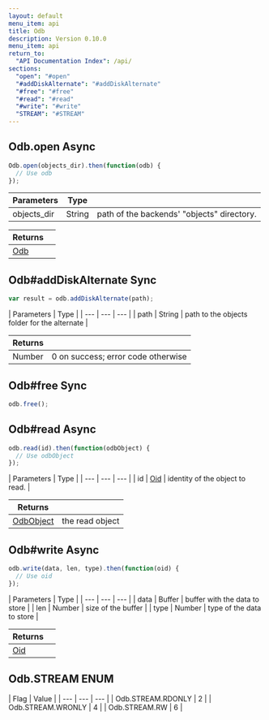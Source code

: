 ```yaml
---
layout: default
menu_item: api
title: Odb
description: Version 0.10.0
menu_item: api
return_to:
  "API Documentation Index": /api/
sections:
  "open": "#open"
  "#addDiskAlternate": "#addDiskAlternate"
  "#free": "#free"
  "#read": "#read"
  "#write": "#write"
  "STREAM": "#STREAM"
---
```


## <a name="open"></a><span>Odb.</span>open <span class="tags"><span class="async">Async</span></span>

```js
Odb.open(objects_dir).then(function(odb) {
  // Use odb
});
```

| Parameters | Type |   |
| --- | --- | --- |
| objects_dir | String | path of the backends' "objects" directory. |

| Returns |  |
| --- | --- |
| [Odb](/api/odb/) |  |

## <a name="addDiskAlternate"></a><span>Odb#</span>addDiskAlternate <span class="tags"><span class="sync">Sync</span></span>

```js
var result = odb.addDiskAlternate(path);
```

| Parameters | Type |
| --- | --- | --- |
| path | String | path to the objects folder for the alternate |

| Returns |  |
| --- | --- |
| Number |  0 on success; error code otherwise |

## <a name="free"></a><span>Odb#</span>free <span class="tags"><span class="sync">Sync</span></span>

```js
odb.free();
```

## <a name="read"></a><span>Odb#</span>read <span class="tags"><span class="async">Async</span></span>

```js
odb.read(id).then(function(odbObject) {
  // Use odbObject
});
```

| Parameters | Type |
| --- | --- | --- |
| id | [Oid](/api/oid/) | identity of the object to read. |

| Returns |  |
| --- | --- |
| [OdbObject](/api/odb_object/) | the read object |

## <a name="write"></a><span>Odb#</span>write <span class="tags"><span class="async">Async</span></span>

```js
odb.write(data, len, type).then(function(oid) {
  // Use oid
});
```

| Parameters | Type |
| --- | --- | --- |
| data | Buffer | buffer with the data to store |
| len | Number | size of the buffer |
| type | Number | type of the data to store |

| Returns |  |
| --- | --- |
| [Oid](/api/oid/) |  |

## <a name="STREAM"></a><span>Odb.</span>STREAM <span class="tags"><span class="enum">ENUM</span></span>

| Flag | Value |
| --- | --- | --- |
| <span>Odb.STREAM.</span>RDONLY | 2 |
| <span>Odb.STREAM.</span>WRONLY | 4 |
| <span>Odb.STREAM.</span>RW | 6 |

